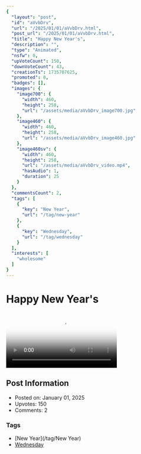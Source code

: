 ```yaml
---
{
  "layout": "post",
  "id": "aVvbDrv",
  "url": "/2025/01/01/aVvbDrv.html",
  "post_url": "/2025/01/01/aVvbDrv.html",
  "title": "Happy New Year's",
  "description": "",
  "type": "Animated",
  "nsfw": 0,
  "upVoteCount": 150,
  "downVoteCount": 43,
  "creationTs": 1735707625,
  "promoted": 0,
  "badges": [],
  "images": {
    "image700": {
      "width": 460,
      "height": 258,
      "url": "/assets/media/aVvbDrv_image700.jpg"
    },
    "image460": {
      "width": 460,
      "height": 258,
      "url": "/assets/media/aVvbDrv_image460.jpg"
    },
    "image460sv": {
      "width": 460,
      "height": 258,
      "url": "/assets/media/aVvbDrv_video.mp4",
      "hasAudio": 1,
      "duration": 25
    }
  },
  "commentsCount": 2,
  "tags": [
    {
      "key": "New Year",
      "url": "/tag/new-year"
    },
    {
      "key": "Wednesday",
      "url": "/tag/wednesday"
    }
  ],
  "interests": [
    "wholesome"
  ]
}
---
```


# Happy New Year's

<video controls playsinline loop poster="/assets/media/aVvbDrv_image460.jpg">
  <source src="/assets/media/aVvbDrv_video.mp4" type="video/mp4">
  Your browser does not support the video tag.
</video>

## Post Information

- Posted on: January 01, 2025
- Upvotes: 150
- Comments: 2

### Tags

- [New Year](/tag/New Year)
- [Wednesday](/tag/Wednesday)
